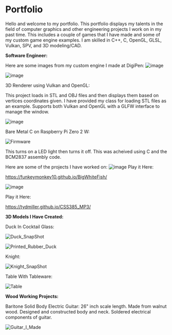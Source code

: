 # Portfolio
Hello and welcome to my portfolio. This portfolio displays my talents in the field of computer graphics and other engineering projects I work on in my past time. 
This includes a couple of games that I have made and some of my custom game engine examples. I am skilled in C++, C, OpenGL, GLSL, Vulkan, SPV, and 3D modeling/CAD.

**Software Engineer:**

Here are some images from my custom engine I made at DigiPen:
![image](https://github.com/tydmiller/Portfolio/assets/70169338/9c00b695-8bd8-4337-85d2-16552f3c7125)

![image](https://github.com/tydmiller/Portfolio/assets/70169338/26c74675-9e25-491a-b114-7a75fd2c168e)

3D Renderer using Vulkan and OpenGL:

This project loads in STL and OBJ files and then displays them based on vertices coordinates given. I have provided my class for loading STL files as an example. Supports both Vulkan and OpenGL with a GLFW interface to manage the window.

![image](https://github.com/tydmiller/Portfolio/assets/70169338/cc21c805-8384-465a-8ef0-d9835dca59cb)

Bare Metal C on Raspberry Pi Zero 2 W:

![Firmware](https://github.com/user-attachments/assets/09b9f42d-1b8f-4728-949c-bcb4b6bac192)

This turns on a LED light then turns it off. This was acheived using C and the BCM2837 assembly code.

Here are some of the projects I have worked on:
![image](https://github.com/tydmiller/Portfolio/assets/70169338/f40f322e-9ee3-4198-8782-7342e3ba951f)
Play it Here:

https://funkeymonkey10.github.io/BigWhiteFish/

![image](https://github.com/tydmiller/Portfolio/assets/70169338/cfa57007-2707-484a-b6ff-9a235c65e040)

Play it Here:

https://tydmiller.github.io/CSS385_MP3/

**3D Models I Have Created:**

Duck In Cocktail Glass:

![Duck_SnapShot](https://github.com/tydmiller/Portfolio/assets/70169338/5d6fa22b-cbb7-44f6-9c6b-87693fa1262e)

![Printed_Rubber_Duck](https://github.com/tydmiller/Portfolio/assets/70169338/37120333-b611-4aad-aed6-b944aeaad096)


Knight:

![Knight_SnapShot](https://github.com/tydmiller/Portfolio/assets/70169338/9f97a4e6-0a72-473f-8878-b67db7ca9d68)

Table With Tableware:

![Table](https://github.com/tydmiller/Portfolio/assets/70169338/c46549c9-48fb-4387-9e03-6c72400ff048)

**Wood Working Projects:**

Baritone Solid Body Electric Guitar:
26" inch scale length. Made from walnut wood. Designed and constructed body and neck. Soldered electrical components of guitar.

![Guitar_I_Made](https://github.com/user-attachments/assets/c8f7be39-17bc-4a7a-8b1f-c429ae7b5a1a)


